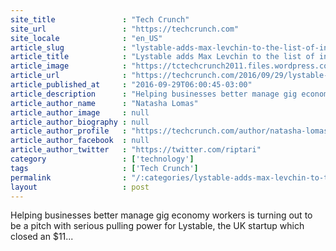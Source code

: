 ```yaml
---
site_title               : "Tech Crunch"
site_url                 : "https://techcrunch.com"
site_locale              : "en_US"
article_slug             : "lystable-adds-max-levchin-to-the-list-of-investors-backing-its-gig-economy-saas"
article_title            : "Lystable adds Max Levchin to the list of investors backing its gig economy SaaS"
article_image            : "https://tctechcrunch2011.files.wordpress.com/2014/09/levchin3.jpg?w=764&h=400&crop=1"
article_url              : "https://techcrunch.com/2016/09/29/lystable-adds-max-levchin-to-the-list-of-investors-backing-its-gig-economy-saas/"
article_published_at     : "2016-09-29T06:00:45-03:00"
article_description      : "Helping businesses better manage gig economy workers is turning out to be a pitch with serious pulling power for Lystable, the UK startup which closed an $11..."
article_author_name      : "Natasha Lomas"
article_author_image     : null
article_author_biography : null
article_author_profile   : "https://techcrunch.com/author/natasha-lomas/"
article_author_facebook  : null
article_author_twitter   : "https://twitter.com/riptari"
category                 : ['technology']
tags                     : ['Tech Crunch']
permalink                : "/:categories/lystable-adds-max-levchin-to-the-list-of-investors-backing-its-gig-economy-saas/"
layout                   : post
---
```


Helping businesses better manage gig economy workers is turning out to be a pitch with serious pulling power for Lystable, the UK startup which closed an $11...
